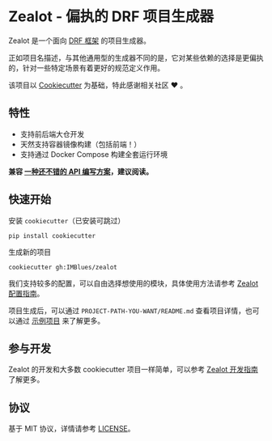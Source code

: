 # Zealot - 偏执的 DRF 项目生成器
Zealot 是一个面向 [DRF 框架](https://www.django-rest-framework.org/) 的项目生成器。

正如项目名描述，与其他通用型的生成器不同的是，它对某些依赖的选择是更偏执的，针对一些特定场景有着更好的规范定义作用。

该项目以 [Cookiecutter](https://github.com/cookiecutter/cookiecutter) 为基础，特此感谢相关社区 ❤️ 。

## 特性
- 支持前后端大仓开发
- 天然支持容器镜像构建（包括前端！）
- 支持通过 Docker Compose 构建全套运行环境

**兼容 [一种还不错的 API 编写方案](example/zealot_example/docs/how_to_develop_api.md)，建议阅读。**

## 快速开始

安装 `cookiecutter`（已安装可跳过）
```shell
pip install cookiecutter
```

生成新的项目
```shell
cookiecutter gh:IMBlues/zealot
```
我们支持较多的配置，可以自由选择想使用的模块，具体使用方法请参考 [Zealot 配置指南](docs/how_to_configure_zealot.md)。

项目生成后，可以通过 `PROJECT-PATH-YOU-WANT/README.md` 查看项目详情，也可以通过 [示例项目](example/zealot_example/README.md) 来了解更多。

## 参与开发

Zealot 的开发和大多数 cookiecutter 项目一样简单，可以参考 [Zealot 开发指南](docs/how_to_develop_zealot.md) 了解更多。


## 协议

基于 MIT 协议，详情请参考 [LICENSE](LICENSE)。
